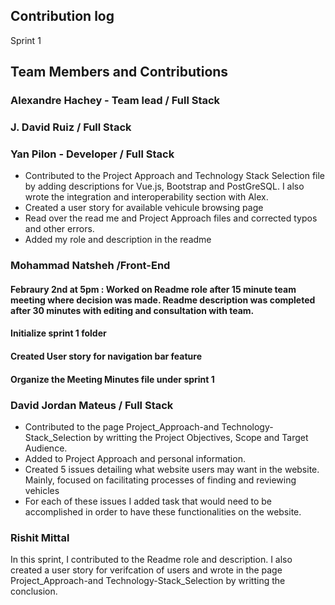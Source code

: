 ## Contribution log 
Sprint 1

## Team Members and Contributions

### Alexandre Hachey - Team lead / Full Stack



### J. David Ruiz / Full Stack



### Yan Pilon - Developer / Full Stack
- Contributed to the Project Approach and Technology Stack Selection file by adding descriptions for Vue.js, Bootstrap and PostGreSQL. I also wrote the integration and interoperability section with Alex.
- Created a user story for available vehicule browsing page
- Read over the read me and Project Approach files and corrected typos and other errors.
- Added my role and description in the readme



### Mohammad Natsheh /Front-End
#### Febraury 2nd at 5pm : Worked on Readme role after 15 minute team meeting where decision was made. Readme description was completed after 30 minutes with editing and consultation with team.
#### Initialize sprint 1 folder
#### Created User story for navigation bar feature
#### Organize the Meeting Minutes file under sprint 1


### David Jordan Mateus / Full Stack
- Contributed to the page Project_Approach-and Technology-Stack_Selection by writting the Project Objectives, Scope and Target Audience. 
- Added to Project Approach and personal information.
- Created 5 issues detailing what website users may want in the website. Mainly, focused on facilitating processes of finding and reviewing vehicles
- For each of these issues I added task that would need to be accomplished in order to have these functionalities on the website.

### Rishit Mittal
In this sprint, I contributed to the Readme role and description. I also created a user story for verifcation of users and wrote in the page Project_Approach-and Technology-Stack_Selection by writting the conclusion.  


